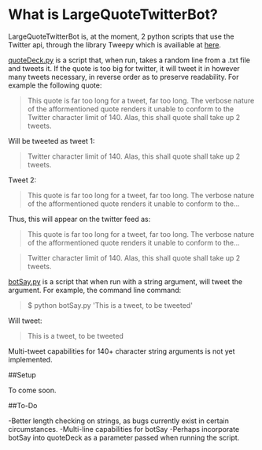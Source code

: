 What is LargeQuoteTwitterBot?
=
LargeQuoteTwitterBot is, at the moment, 2 python scripts that use the Twitter api, through the library Tweepy which is availiable at [here](https://github.com/joshthecoder/tweepy).

[quoteDeck.py](https://github.com/MikeNaylor/LargeQuoteTwitterBot/blob/master/quoteDeck.py) is a script that, when run, takes a random line from a .txt file and tweets it. If the quote is too big for twitter, it will tweet it in however many tweets necessary, in reverse order as to preserve readability. For example the following quote:

>This quote is far too long for a tweet, far too long. The verbose nature of the afformentioned quote renders it unable to conform to the Twitter character limit of 140. Alas, this shall quote shall take up 2 tweets.

Will be tweeted as tweet 1:
>Twitter character limit of 140. Alas, this shall quote shall take up 2 tweets.

Tweet 2:
>This quote is far too long for a tweet, far too long. The verbose nature of the afformentioned quote renders it unable to conform to the...

Thus, this will appear on the twitter feed as:
>This quote is far too long for a tweet, far too long. The verbose nature of the afformentioned quote renders it unable to conform to the...

>Twitter character limit of 140. Alas, this shall quote shall take up 2 tweets.

[botSay.py](https://github.com/MikeNaylor/LargeQuoteTwitterBot/blob/master/quoteDeck.py) is a script that when run with a string argument, will tweet the argument. For example, the command line command:

> $ python botSay.py 'This is a tweet, to be tweeted'

Will tweet:
>This is a tweet, to be tweeted

Multi-tweet capabilities for 140+ character string arguments is not yet implemented.

##Setup

To come soon.

##To-Do

-Better length checking on strings, as bugs currently exist in certain circumstances.
-Multi-line capabilities for botSay
-Perhaps incorporate botSay into quoteDeck as a parameter passed when running the script.
